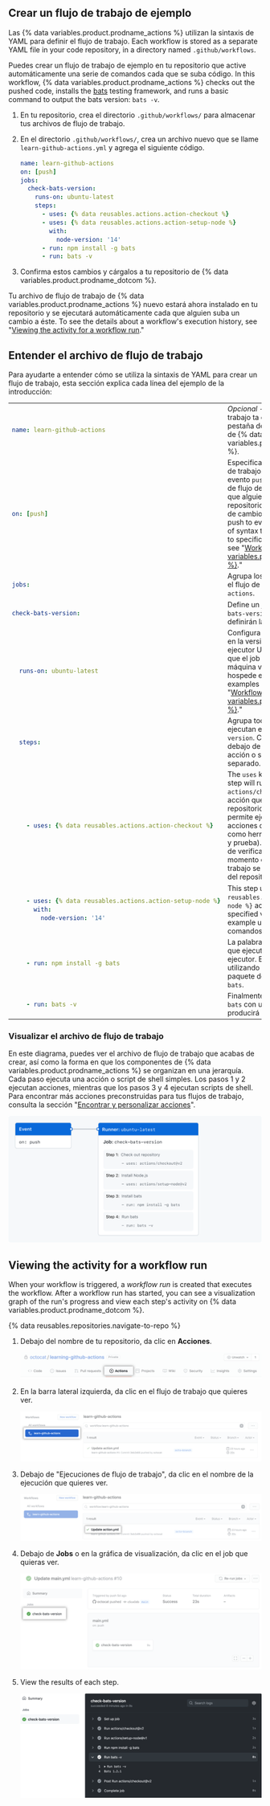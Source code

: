 ## Crear un flujo de trabajo de ejemplo

Las {% data variables.product.prodname_actions %} utilizan la sintaxis de YAML para definir el flujo de trabajo.  Each workflow is stored as a separate YAML file in your code repository, in a directory named `.github/workflows`.

Puedes crear un flujo de trabajo de ejemplo en tu repositorio que active automáticamente una serie de comandos cada que se suba código. In this workflow, {% data variables.product.prodname_actions %} checks out the pushed code, installs the [bats](https://www.npmjs.com/package/bats) testing framework, and runs a basic command to output the bats version: `bats -v`.

1. En tu repositorio, crea el directorio `.github/workflows/` para almacenar tus archivos de flujo de trabajo.
1. En el directorio `.github/workflows/`, crea un archivo nuevo que se llame `learn-github-actions.yml` y agrega el siguiente código.

   ```yaml
   name: learn-github-actions
   on: [push]
   jobs:
     check-bats-version:
       runs-on: ubuntu-latest
       steps:
         - uses: {% data reusables.actions.action-checkout %}
         - uses: {% data reusables.actions.action-setup-node %}
           with:
             node-version: '14'
         - run: npm install -g bats
         - run: bats -v
   ```
1. Confirma estos cambios y cárgalos a tu repositorio de {% data variables.product.prodname_dotcom %}.

Tu archivo de flujo de trabajo de {% data variables.product.prodname_actions %} nuevo estará ahora instalado en tu repositorio y se ejecutará automáticamente cada que alguien suba un cambio a éste. To see the details about a workflow's execution history, see "[Viewing the activity for a workflow run](#viewing-the-activity-for-a-workflow-run)."

## Entender el archivo de flujo de trabajo

Para ayudarte a entender cómo se utiliza la sintaxis de YAML para crear un flujo de trabajo, esta sección explica cada línea del ejemplo de la introducción:

<table>
<tr>
<td>

  ```yaml
  name: learn-github-actions
  ```
</td>
<td>
  <em>Opcional</em> - El nombre del flujo de trabajo ta como aparece en la pestaña de Acciones del repositorio de {% data variables.product.prodname_dotcom %}.
</td>
</tr>
<tr>
<td>

  ```yaml
  on: [push]
  ```
</td>
<td>
Especifica el activador de este flujo de trabajo. Este ejemplo utiliza el evento <code>push</code>, así que una ejecución de flujo de trabajo se activa cada que alguien sube un cambio al repositorio o fusiona una solicitud de cambios.  This is triggered by a push to every branch; for examples of syntax that runs only on pushes to specific branches, paths, or tags, see "<a href="/actions/reference/workflow-syntax-for-github-actions#onpushpull_requestpull_request_targetpathspaths-ignore">Workflow syntax for {% data variables.product.prodname_actions %}</a>."
</td>
</tr>
<tr>
<td>

  ```yaml
  jobs:
  ```
</td>
<td>
 Agrupa los jobs que se ejecutan en el flujo de trabajo <code>learn-github-actions</code>.
</td>
</tr>
<tr>
<td>

  ```yaml
  check-bats-version:
  ```
</td>
<td>
Define un job que se llame <code>check-bats-version</code>. Las llaves hijas definirán las propiedades del job.
</td>
</tr>
<tr>
<td>

  ```yaml
    runs-on: ubuntu-latest
  ```
</td>
<td>
  Configura el job para que se ejecute en la versión más reciente de un ejecutor Ubuntu Linux. Esto significa que el job se ejecutará en una máquina virtual nueva que se hospede en GitHub. For syntax examples using other runners, see "<a href="/actions/reference/workflow-syntax-for-github-actions#jobsjob_idruns-on">Workflow syntax for {% data variables.product.prodname_actions %}</a>."
</td>
</tr>
<tr>
<td>

  ```yaml
    steps:
  ```
</td>
<td>
  Agrupa todos los pasos que se ejecutan en el job <code>check-bats-version</code>. Cada elemento anidado debajo de esta sección es una acción o script de shell por separado.
</td>
</tr>
<tr>
<td>

  ```yaml
      - uses: {% data reusables.actions.action-checkout %}
  ```
</td>
<td>
The <code>uses</code> keyword specifies that this step will run <code>v3</code> of the <code>actions/checkout</code> action. Esta es una acción que comprueba tu repositorio en el ejecutor, lo cual te permite ejecutar scripts u otras acciones contra tu código (tales como herramientas de compilación y prueba). Debes utilizar la acción de verificación en cualquier momento en el que tu flujo de trabajo se ejecute contra el código del repositorio.
</td>
</tr>
<tr>
<td>

  ```yaml
      - uses: {% data reusables.actions.action-setup-node %}
        with:
          node-version: '14'
  ```
</td>
<td>
  This step uses the <code>{% data reusables.actions.action-setup-node %}</code> action to install the specified version of the Node.js (this example uses v14). Esto pone a los comandos <code>node</code> y <code>npm</code> en tu <code>PATH</code>.
</td>
</tr>
<tr>
<td>

  ```yaml
      - run: npm install -g bats
  ```
</td>
<td>
  La palabra clave <code>run</code> le dice al job que ejecute un comando en el ejecutor. Ene ste caso, estás utilizando <code>npm</code> para instalar el paquete de pruebas del software <code>bats</code>.
</td>
</tr>
<tr>
<td>

  ```yaml
      - run: bats -v
  ```
</td>
<td>
  Finalmente, ejecutarás el comando <code>bats</code> con un parámetro que producirá la versión del software.
</td>
</tr>
</table>

### Visualizar el archivo de flujo de trabajo

En este diagrama, puedes ver el archivo de flujo de trabajo que acabas de crear, así como la forma en que los componentes de {% data variables.product.prodname_actions %} se organizan en una jerarquía. Cada paso ejecuta una acción o script de shell simples. Los pasos 1 y 2 ejecutan acciones, mientras que los pasos 3 y 4 ejecutan scripts de shell. Para encontrar más acciones preconstruidas para tus flujos de trabajo, consulta la sección "[Encontrar y personalizar acciones](/actions/learn-github-actions/finding-and-customizing-actions)".

![Resumen del flujo de trabajo](/assets/images/help/images/overview-actions-event.png)

## Viewing the activity for a workflow run

When your workflow is triggered, a _workflow run_ is created that executes the workflow. After a workflow run has started, you can see a visualization graph of the run's progress and view each step's activity on {% data variables.product.prodname_dotcom %}.

{% data reusables.repositories.navigate-to-repo %}
1. Debajo del nombre de tu repositorio, da clic en **Acciones**.

   ![Navegar al repositorio](/assets/images/help/images/learn-github-actions-repository.png)
1. En la barra lateral izquierda, da clic en el flujo de trabajo que quieres ver.

   ![Impresión de pantalla de los resultados del flujo de trabajo](/assets/images/help/images/learn-github-actions-workflow.png)
1. Debajo de "Ejecuciones de flujo de trabajo", da clic en el nombre de la ejecución que quieres ver.

   ![Impresión de pantalla de las ejecuciones del flujo de trabajo](/assets/images/help/images/learn-github-actions-run.png)
1. Debajo de **Jobs** o en la gráfica de visualización, da clic en el job que quieras ver.

   ![Seleccionar job](/assets/images/help/images/overview-actions-result-navigate.png)
1. View the results of each step.

   ![Impresión de pantalla de los detalles de la ejecución del flujo de trabajo](/assets/images/help/images/overview-actions-result-updated-2.png)
